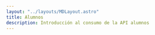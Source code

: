 ```yaml
---
layout: "../layouts/MDLayout.astro"
title: Alumnos
description: Introducción al consumo de la API alumnos
---
```


